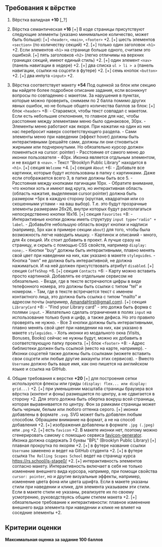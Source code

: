 ## Требования к вёрстке

1. Вёрстка валидная **+10** [_?]

2. Вёрстка семантическая **+16** [+]
   В коде страницы присутствуют следующие элементы (указано минимальное количество, может быть больше):
   [+] `<header>`, `<main>`, `<footer>` +2.
   [+] шесть элементов `<section>` (по количеству секций) +2.
   [+] только один заголовок `<h1>` +2. Если элементов `<h1>` на странице больше одного, считаем это ошибкой.
   [+] пять заголовков `<h2>` (легко отличимы на верхних границах секций, имеют единый стиль) +2.
   [+] один элемент `<nav>` (панель навигации в хедере) +2.
   [+] два списка `ul > li > a` (панель навигации, ссылки на соцсети в футере) +2.
   [+] семь кнопок `<button>` +2.
   [+] два инпута `<input>` +2.
3. Вёрстка соответствует макету **+54**
   Под оценкой за блок или секцию вы найдете более подробное описание задания, если возникнут вопросы по совпадению с макетом. За нарушения в пунктах, которые можно проверить, снимаем по 2 балла помимо других явных ошибок, но не больше общего количества баллов за блок:
   [+] блок `<header>` +8: - Стараемся, чтобы текст совпадал с макетом. Если есть небольшие отклонения, то главное для нас, чтобы расстояние между элементами меню было одинаковое, 30px. - Элементы меню работают как якоря. При нажатии на один из них нас перебросит наверх соответствующего раздела. - Сами элементы меню при наведении (эффект hover) должны быть интерактивными (решайте сами, должны ли они стновиться жирными или подчеркнутыми. Но обязательно курсор должен поменяться на cursor: pointer) - Расстояние от самого меню до иконки пользователя - 40px. Иконка является отдльным элементом, и не входит в `<nav>`. - Текст "Brooklyn Public Library" находится в `<h1>`.
   [+] секция `Welcome` +4.
   [+] секция `About` +6: - Добавьте все картинки, которые будут использованы в папку с картинками. Даже если отображается всего 3, в папке должны быть все 5. - Расстояния между кнопками пагинации 10px. - Обратите внимание, что кнопки хоть и имеют вид круга, но интерактивная область (область нажатия, выделяемая cursor:pointer) должна быть размером +5px в каждую сторону (круглая, квадратная или со скошенными углами - на ваш выбор). Т.е. это будут прозрачные элементы размерами 26x26, внутри которых будут располагаться непосредственно кнопки 16x16.
   [+] секция `Favorites` +8: - Интерактивные кнопки дожны иметь структуру `input type="radio" + label`. - Добавьбте небольшую область вокруг кнопки и надписи (например, 5px как в примере секции `about`) для того, чтобы была возможность легче наводить мышку. - Картинок и описаний - много, для 4х секций. Их стоит добавить в проект. А лучше сразу на страницу, и скрыть с помощью CSS свойств, например `display: none;`. - Кнопки "buy" должны быть интерактивными, плавно менять свой цвет при наведении на них, как указано в макете `styleguides`. - Кнопка "own" не должна быть интерактивной, не должна нажиматься. И на ней должен присутствовать атрибут `disabled`.
   [+] секция `CoffeShop` +6.
   [+] секция `Contacts` +6: - Карту можно вставить просто картинкой. Добавлять ее отдельным сервисом не обязательно. - Везде, где в тексте встречаются цифры в виде телефонного номера, это должны быть ссылки с типом "tel" и номером. - Там, где в тексте встречается текст с именем контактного лица, это должна быть ссылка с типом "mailto" и адресом почты (например, AmandaHirst@gmail.com).
   [+] секция `LibraryCard` +8: - "Find your Library card" - это должа быть форма с полями `input`. - Желательно сделать ограничения в полях `input` на использование только букв и цифр, а также дефиса. Но это правило проверять не нужно. - Все 3 кнопки должны быть интерактивными, плавно менять свой цвет при наведении на них, как указано в макете `styleguides`. - Хоть иконки из модального окна (Visits, Bonuses, Books) сейчас не нужны будут, можно их добавить в соответствующую папку проекта.
   [+] блок `<footer>` +8: - Адрес библиотеки должен быть ссылкой (место на карте, например). - Иконки соцсетей также должны быть ссылками (можете вставить свои соцсети или любые другие аккаунты этих сервисов). - Вместо `Username` должно быть ваше имя, как оно пишется на английском языке и ссылка на GitHub.
4. Общие требования к верстке **+20**
   [+] для построения сетки используются флексы или гриды `(display: flex... или display: grid...)` +2.
   [+] при уменьшении масштаба страницы браузера вся вёрстка (контент и фоны) размещается по центру, а не сдвигается в сторону +2. Для этого должна быть обертка вокруш всей страницы, которая выравнивается по центру. Фон за рамками страницы может быть черным, белым или любого оттенка серого.
   [+] иконки добавлены в формате `.svg`. SVG может быть добавлен любым способом. Обращаем внимание на формат, а не на способ добавления +2.
   [+] изображения добавлены в формате `.jpg (.jpeg)` или `.png` +2.
   [+] есть `favicon` +2. В макете иконки нет, поэтому можно сгенерировать самому с помощью сервиса [favicon-generator](https://favicon.io/favicon-generator/). Иконка должна содержать 3 буквы "BPL" (Brooklyn Public Library)
   [+] плавная прокрутка по якорям +2.
   [+] в футере название ссылки `Username` заменено и ведет на GitHub студента +2.
   [+] в футере ссылка `The Rolling Scopes School` ведет на страницу курса https://rs.school/js-stage0/ +2.
   [+] интерактивность элементов согласно макету. Интерактивность включает в себя не только изменение внешнего вида курсора, например, при помощи свойства `cursor: pointer`, но и другие визуальные эффекты, например, изменение цвета фона или цвета шрифта. Если в макете указаны стили при наведении и клике, для элемента указываем эти стили. Если в макете стили не указаны, реализуете их по своему усмотрению, руководствуясь общим стилем макета +2.
   [+] обязательное требование к интерактивности: плавное изменение внешнего вида элемента при наведении и клике не влияет на соседние элементы +2.

## Критерии оценки

**Максимальная оценка за задание 100 баллов**
